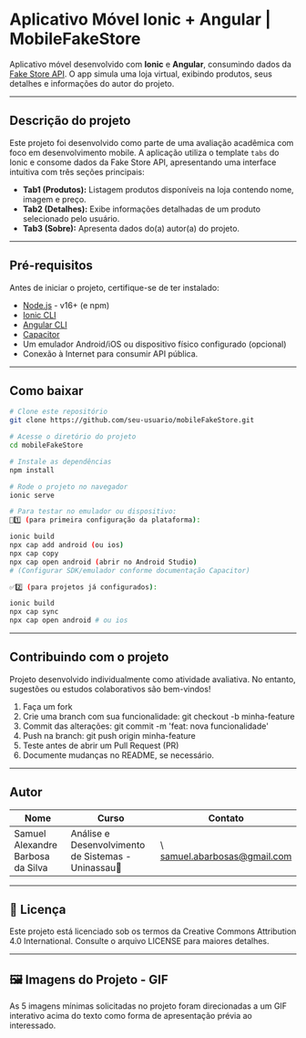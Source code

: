 # Aplicativo Móvel Ionic + Angular | MobileFakeStore

Aplicativo móvel desenvolvido com **Ionic** e **Angular**, consumindo dados da [Fake Store API](https://fakestoreapi.com).
O app simula uma loja virtual, exibindo produtos, seus detalhes e informações do autor do projeto.

---

##  Descrição do projeto

Este projeto foi desenvolvido como parte de uma avaliação acadêmica com foco em desenvolvimento mobile. A aplicação utiliza o template `tabs` do Ionic e consome dados da Fake Store API, apresentando uma interface intuitiva com três seções principais:

- **Tab1 (Produtos):** Listagem produtos disponíveis na loja contendo nome, imagem e preço.
- **Tab2 (Detalhes):** Exibe informações detalhadas de um produto selecionado pelo usuário.
- **Tab3 (Sobre):** Apresenta dados do(a) autor(a) do projeto.

---

##  Pré-requisitos

Antes de iniciar o projeto, certifique-se de ter instalado:

- [Node.js](https://nodejs.org/) - v16+ (e npm)
- [Ionic CLI](https://ionicframework.com/docs/cli)
- [Angular CLI](https://angular.io/cli)
- [Capacitor](https://capacitorjs.com/)
- Um emulador Android/iOS ou dispositivo físico configurado (opcional)
- Conexão à Internet para consumir API pública.


---

##  Como baixar

```bash
# Clone este repositório
git clone https://github.com/seu-usuario/mobileFakeStore.git

# Acesse o diretório do projeto
cd mobileFakeStore

# Instale as dependências
npm install

# Rode o projeto no navegador
ionic serve

# Para testar no emulador ou dispositivo:
🚧1️⃣ (para primeira configuração da plataforma):

ionic build
npx cap add android (ou ios)
npx cap copy
npx cap open android (abrir no Android Studio)
# (Configurar SDK/emulador conforme documentação Capacitor)

✅2️⃣ (para projetos já configurados):

ionic build
npx cap sync
npx cap open android # ou ios
```
---
##  Contribuindo com o projeto
Projeto desenvolvido individualmente como atividade avaliativa. No entanto, sugestões ou estudos colaborativos são bem-vindos!

1. Faça um fork
2. Crie uma branch com sua funcionalidade: git checkout -b minha-feature
3. Commit das alterações: git commit -m 'feat: nova funcionalidade'
4. Push na branch: git push origin minha-feature
5. Teste antes de abrir um Pull Request (PR)
6. Documente mudanças no README, se necessário.

---

##  Autor

| Nome              | Curso                                    | Contato                                                  |
| ----------------- | ---------------------------------------- | -------------------------------------------------------- |
| Samuel Alexandre Barbosa da Silva | Análise e Desenvolvimento de Sistemas - Uninassau🧠 | \ samuel.abarbosas@gmail.com |

---

## 📄 Licença
Este projeto está licenciado sob os termos da Creative Commons Attribution 4.0 International.
Consulte o arquivo LICENSE para maiores detalhes.

---

## 🖼️ Imagens do Projeto - GIF
As 5 imagens mínimas solicitadas no projeto foram direcionadas a um GIF interativo acima do texto como forma de apresentação prévia ao interessado.

